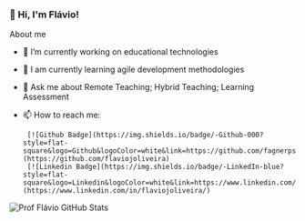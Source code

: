### 👋 Hi, I'm Flávio!

About me

- 🔭 I’m currently working on educational technologies
- 🌱 I am currently learning agile development methodologies
- 💬 Ask me about Remote Teaching; Hybrid Teaching; Learning Assessment
- 📫 How to reach me:

       [![Github Badge](https://img.shields.io/badge/-Github-000?style=flat-square&logo=Github&logoColor=white&link=https://github.com/fagnerpsantos)](https://github.com/flaviojoliveira)
       [![Linkedin Badge](https://img.shields.io/badge/-LinkedIn-blue?style=flat-square&logo=Linkedin&logoColor=white&link=https://www.linkedin.com/in/fagnerpsantos/)](https://www.linkedin.com/in/flaviojoliveira/)

![Prof Flávio GitHub Stats](https://github-readme-stats.vercel.app/api?username=flaviojoliveira&show_icons=true)


<!--
**flaviojoliveira/flaviojoliveira** is a ✨ _special_ ✨ repository because its `README.md` (this file) appears on your GitHub profile.

Here are some ideas to get you started:

- 👯 I’m looking to collaborate on ...
- 🤔 I’m looking for help with ...
- 😄 Pronouns: ...
- ⚡ Fun fact: ...
-->
